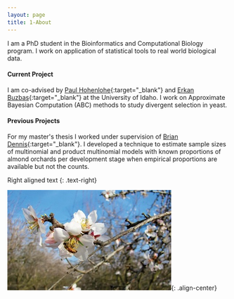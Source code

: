 ```yaml
---
layout: page
title: 1-About 
---
```


I am a PhD student in the Bioinformatics and Computational Biology program. I work on application of statistical tools to real world biological data.

#### Current Project ####
I am co-advised by [Paul Hohenlohe](http://hohenlohelab.github.io/){:target="_blank"} and [Erkan Buzbas](http://webpages.uidaho.edu/erkanbuzbas/){:target="_blank"} at the University of Idaho. I work on Approximate Bayesian Computation (ABC) methods to study divergent selection in yeast. 


#### Previous Projects ####
For my master's thesis I worked under supervision of [Brian Dennis](https://www.uidaho.edu/cnr/faculty/dennis){:target="_blank"}. I developed a technique to estimate sample sizes of multinomial and product multinomial models with known proportions of almond orchards per development stage when empirical proportions are available but not the counts.

Right aligned text
{: .text-right}

![center-aligned-image](BlueDiamondAlmonds.jpg){: .align-center}









